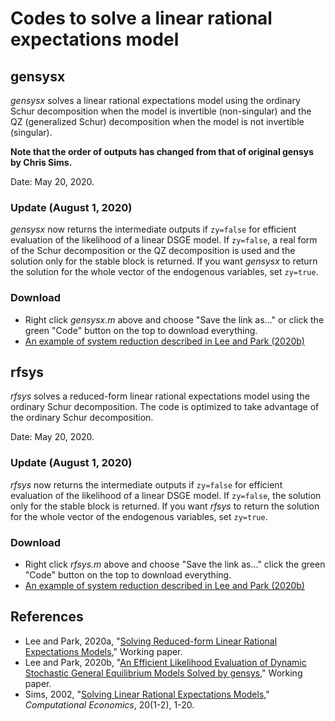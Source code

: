 # Codes to solve a linear rational expectations model

## gensysx

*gensysx* solves a linear rational expectations model using the ordinary Schur decomposition when the model is invertible (non-singular) and the QZ (generalized Schur) decomposition when the model is not invertible (singular). 

**Note that the order of outputs has changed from that of original gensys by Chris Sims.**

Date: May 20, 2020.

### Update (August 1, 2020)

*gensysx* now returns the intermediate outputs if `zy=false` for efficient evaluation of the likelihood of a linear DSGE model. If `zy=false`, a real form of the Schur decomposition or the QZ decomposition is used and the solution only for the stable block is returned. If you want *gensysx* to return the solution for the whole vector of the endogenous variables, set `zy=true`.

### Download

- Right click *gensysx.m* above and choose "Save the link as..." or click the green "Code" button on the top to download everything.
- [An example of system reduction described in Lee and Park (2020b)](/efflkh/gensysx)

## rfsys

*rfsys* solves a reduced-form linear rational expectations model using the ordinary Schur decomposition. The code is optimized to take advantage of the ordinary Schur decomposition.

Date: May 20, 2020.

### Update (August 1, 2020)

*rfsys* now returns the intermediate outputs if `zy=false` for efficient evaluation of the likelihood of a linear DSGE model. If `zy=false`, the solution only for the stable block is returned. If you want *rfsys* to return the solution for the whole vector of the endogenous variables, set `zy=true`.

### Download

- Right click *rfsys.m* above and choose "Save the link as..." click the green "Code" button on the top to download everything.
- [An example of system reduction described in Lee and Park (2020b)](/efflkh/rfsys)

## References

- Lee and Park, 2020a, "[Solving Reduced-form Linear Rational Expectations Models](https://drive.google.com/file/d/1cRdCQWVO3J1u7F06hJ0WMrWdZh_T6gQT/view?usp=sharing)," Working paper.
- Lee and Park, 2020b, "[An Efficient Likelihood Evaluation of Dynamic Stochastic General Equilibrium Models Solved by gensys](https://drive.google.com/file/d/19ZUiUBPO1v_ZO0r1Y310F5LGkuX5rah5/view?usp=sharing)," Working paper.
- Sims, 2002, "[Solving Linear Rational Expectations Models](https://doi.org/10.1023/A:1020517101123)," *Computational Economics*, 20(1-2), 1-20.
